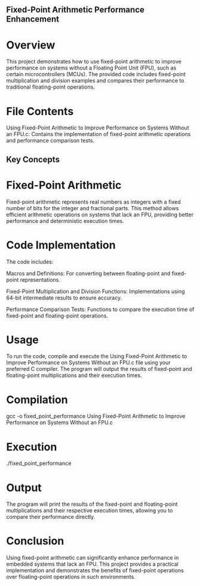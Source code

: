 ## Fixed-Point Arithmetic Performance Enhancement
# Overview
This project demonstrates how to use fixed-point arithmetic to improve performance on systems without 
a Floating Point Unit (FPU), such as certain microcontrollers (MCUs). The provided code includes fixed-point 
multiplication and division examples and compares their performance to traditional floating-point operations.

# File Contents
Using Fixed-Point Arithmetic to Improve Performance on Systems Without an FPU.c: Contains the implementation 
of fixed-point arithmetic operations and performance comparison tests.

## Key Concepts
# Fixed-Point Arithmetic
Fixed-point arithmetic represents real numbers as integers with a fixed number of bits for the integer and 
fractional parts. This method allows efficient arithmetic operations on systems that lack an FPU, providing 
better performance and deterministic execution times.

# Code Implementation
The code includes:

Macros and Definitions: For converting between floating-point and fixed-point representations.

Fixed-Point Multiplication and Division Functions: Implementations using 64-bit intermediate results to ensure accuracy.

Performance Comparison Tests: Functions to compare the execution time of fixed-point and floating-point operations.

# Usage
To run the code, compile and execute the Using Fixed-Point Arithmetic to Improve Performance on Systems Without an FPU.c 
file using your preferred C compiler. The program will output the results of fixed-point and floating-point multiplications and their execution times.

# Compilation
gcc -o fixed_point_performance Using Fixed-Point Arithmetic to Improve Performance on Systems Without an FPU.c

# Execution
./fixed_point_performance

# Output
The program will print the results of the fixed-point and floating-point multiplications and their respective 
execution times, allowing you to compare their performance directly.

# Conclusion
Using fixed-point arithmetic can significantly enhance performance in embedded systems that lack an FPU. 
This project provides a practical implementation and demonstrates the benefits of fixed-point operations over 
floating-point operations in such environments.
